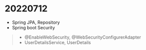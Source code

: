 # 20220712

- Spring JPA, Repository
- Spring boot Security
> - @EnableWebSecurity, @WebSecurityConfigurerAdapter
> - UserDetailsService, UserDetails

